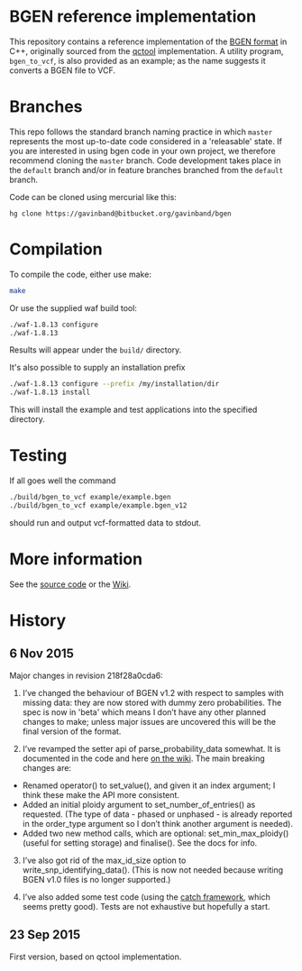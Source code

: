 BGEN reference implementation
========

This repository contains a reference implementation of the [BGEN format](http://www.well.ox.ac.uk/~gav/bgen_format/bgen_format_v1.2.html) in C++, 
originally sourced from the [qctool](https://bitbucket.org/gavinband/bgen) implementation.  A utility program, `bgen_to_vcf`, is also provided as an example; as the name suggests it converts a BGEN file to VCF.

Branches
========

This repo follows the standard branch naming practice in which `master` represents the most up-to-date code considered in a 'releasable' state.  If you are interested in using bgen code in your own project, we therefore recommend cloning the `master` branch.  Code development takes place in the `default` branch and/or in feature branches branched from the `default` branch.

Code can be cloned using mercurial like this:

`hg clone https://gavinband@bitbucket.org/gavinband/bgen`

Compilation
=====

To compile the code, either use make:
```sh
make
```

Or use the supplied waf build tool:
```sh
./waf-1.8.13 configure
./waf-1.8.13
```
Results will appear under the `build/` directory.

It's also possible to supply an installation prefix
```sh
./waf-1.8.13 configure --prefix /my/installation/dir
./waf-1.8.13 install
```

This will install the example and test applications into the specified directory.

Testing
=====

If all goes well the command

```sh
./build/bgen_to_vcf example/example.bgen
./build/bgen_to_vcf example/example.bgen_v12
```
should run and output vcf-formatted data to stdout.

More information
=====
See the [source code](https://bitbucket.org/gavinband/bgen/src) or the [Wiki](https://bitbucket.org/gavinband/bgen/wiki/Home).

History
====
6 Nov 2015
----
Major changes in revision 218f28a0cda6:

1. I’ve changed the behaviour of BGEN v1.2 with respect to samples with missing data: they are now stored with dummy zero probabilities.  The spec is now in 'beta' which means I don’t have any other planned changes to make; unless major issues are uncovered this will be the final version of the format.

2. I’ve revamped the setter api of parse_probability_data somewhat.  It is documented in the code and here [on the wiki](https://bitbucket.org/gavinband/bgen/wiki/The_Setter_API).  The main breaking changes are:
- Renamed operator() to set_value(), and given it an index argument; I think these make the API more consistent.
- Added an initial ploidy argument to set_number_of_entries() as requested.  (The type of data - phased or unphased - is already reported in the order_type argument so I don’t think another argument is needed).
- Added two new method calls, which are optional: set_min_max_ploidy() (useful for setting storage) and finalise().  See the docs for info.

3. I’ve also got rid of the max_id_size option to write_snp_identifying_data().  (This is now not needed because writing BGEN v1.0 files is no longer supported.)

4. I’ve also added some test code (using the [catch framework](https://github.com/philsquared/catch), which seems pretty good).  Tests are not exhaustive but hopefully a start.

23 Sep 2015
----
First version, based on qctool implementation.
